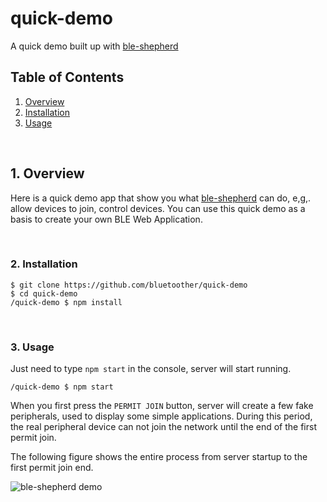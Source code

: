 # quick-demo  
A quick demo built up with [ble-shepherd](https://github.com/bluetoother/ble-shepherd)  

## Table of Contents  

1. [Overview](#Overview)    
2. [Installation](#Installation)  
3. [Usage](#Usage)  

<br />

<a name="Overview"></a>
## 1. Overview  

Here is a quick demo app that show you what [ble-shepherd](https://github.com/bluetoother/ble-shepherd) can do, e,g,. allow devices to join, control devices. You can use this quick demo as a basis to create your own BLE Web Application.

<br />

<a name="Installation"></a>
### 2. Installation  

```shell  
$ git clone https://github.com/bluetoother/quick-demo  
$ cd quick-demo  
/quick-demo $ npm install  
```

<br />

<a name="Usage"></a>
### 3. Usage  

Just need to type `npm start` in the console, server will start running.  
 
```shell
/quick-demo $ npm start
```

When you first press the `PERMIT JOIN` button, server will create a few fake peripherals, used to display some simple applications. During this period, the real peripheral device can not join the network until the end of the first permit join.  

The following figure shows the entire process from server startup to the first permit join end.  


![ble-shepherd demo](https://github.com/bluetoother/documents/blob/master/quick-demo/quick%20demo(ok).gif)  